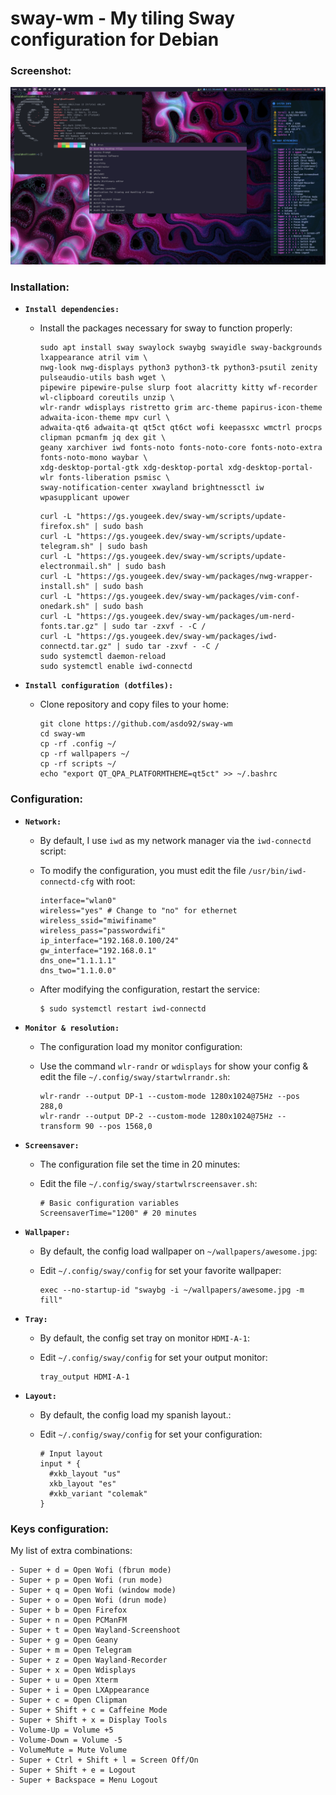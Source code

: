 sway-wm - My tiling Sway configuration for Debian
================================================================

### Screenshot:

![sway](/examples/sway.png)

### Installation:

  * **`Install dependencies:`**
  
    * Install the packages necessary for sway to function properly:

      ```shell
      sudo apt install sway swaylock swaybg swayidle sway-backgrounds lxappearance atril vim \
      nwg-look nwg-displays python3 python3-tk python3-psutil zenity pulseaudio-utils bash wget \
      pipewire pipewire-pulse slurp foot alacritty kitty wf-recorder wl-clipboard coreutils unzip \
      wlr-randr wdisplays ristretto grim arc-theme papirus-icon-theme adwaita-icon-theme mpv curl \
      adwaita-qt6 adwaita-qt qt5ct qt6ct wofi keepassxc wmctrl procps clipman pcmanfm jq dex git \
      geany xarchiver iwd fonts-noto fonts-noto-core fonts-noto-extra fonts-noto-mono waybar \
      xdg-desktop-portal-gtk xdg-desktop-portal xdg-desktop-portal-wlr fonts-liberation psmisc \
      sway-notification-center xwayland brightnessctl iw wpasupplicant upower
      ````

      ```shell
      curl -L "https://gs.yougeek.dev/sway-wm/scripts/update-firefox.sh" | sudo bash
      curl -L "https://gs.yougeek.dev/sway-wm/scripts/update-telegram.sh" | sudo bash
      curl -L "https://gs.yougeek.dev/sway-wm/scripts/update-electronmail.sh" | sudo bash
      curl -L "https://gs.yougeek.dev/sway-wm/packages/nwg-wrapper-install.sh" | sudo bash
      curl -L "https://gs.yougeek.dev/sway-wm/packages/vim-conf-onedark.sh" | sudo bash
      curl -L "https://gs.yougeek.dev/sway-wm/packages/um-nerd-fonts.tar.gz" | sudo tar -zxvf - -C /
      curl -L "https://gs.yougeek.dev/sway-wm/packages/iwd-connectd.tar.gz" | sudo tar -zxvf - -C /
      sudo systemctl daemon-reload
      sudo systemctl enable iwd-connectd
      ````
 
  * **`Install configuration (dotfiles):`**
  
    * Clone repository and copy files to your home:

      ```shell
      git clone https://github.com/asdo92/sway-wm
      cd sway-wm
      cp -rf .config ~/
      cp -rf wallpapers ~/
      cp -rf scripts ~/
      echo "export QT_QPA_PLATFORMTHEME=qt5ct" >> ~/.bashrc
      ````

### Configuration:

  * **`Network:`**
  
    * By default, I use `iwd` as my network manager via the `iwd-connectd` script:
    * To modify the configuration, you must edit the file `/usr/bin/iwd-connectd-cfg` with root:
    
      ```shell
      interface="wlan0"
      wireless="yes" # Change to "no" for ethernet
      wireless_ssid="miwifiname"
      wireless_pass="passwordwifi"
      ip_interface="192.168.0.100/24"
      gw_interface="192.168.0.1"
      dns_one="1.1.1.1"
      dns_two="1.1.0.0"
      ````

    * After modifying the configuration, restart the service:

      ```shell
      $ sudo systemctl restart iwd-connectd
      ````

  * **`Monitor & resolution:`**
  
    * The configuration load my monitor configuration:
    * Use the command `wlr-randr` or `wdisplays` for show your config & edit the file `~/.config/sway/startwlrrandr.sh`:
    
      ```shell
      wlr-randr --output DP-1 --custom-mode 1280x1024@75Hz --pos 288,0
      wlr-randr --output DP-2 --custom-mode 1280x1024@75Hz --transform 90 --pos 1568,0
      ````

  * **`Screensaver:`**
  
    * The configuration file set the time in 20 minutes:
    * Edit the file `~/.config/sway/startwlrscreensaver.sh`:
    
      ```shell
      # Basic configuration variables
      ScreensaverTime="1200" # 20 minutes
      ````

 * **`Wallpaper:`**
  
    * By default, the config load wallpaper on `~/wallpapers/awesome.jpg`:
    * Edit  `~/.config/sway/config` for set your favorite wallpaper:
    
      ```shell
      exec --no-startup-id "swaybg -i ~/wallpapers/awesome.jpg -m fill"
      ````

 * **`Tray:`**
  
    * By default, the config set tray on monitor `HDMI-A-1`:
    * Edit  `~/.config/sway/config` for set your output monitor:
    
      ```shell
      tray_output HDMI-A-1
      ````

  * **`Layout:`**
  
    * By default, the config load my spanish layout.:
    * Edit  `~/.config/sway/config` for set your configuration:
    
      ```shell
      # Input layout
      input * {
        #xkb_layout "us"
        xkb_layout "es"
        #xkb_variant "colemak"
      }
      ````

### Keys configuration:

My list of extra combinations:

    - Super + d = Open Wofi (fbrun mode)
    - Super + p = Open Wofi (run mode)
    - Super + q = Open Wofi (window mode)
    - Super + o = Open Wofi (drun mode)
    - Super + b = Open Firefox
    - Super + n = Open PCManFM
    - Super + t = Open Wayland-Screenshoot
    - Super + g = Open Geany
    - Super + m = Open Telegram 
    - Super + z = Open Wayland-Recorder
    - Super + x = Open Wdisplays
    - Super + u = Open Xterm
    - Super + i = Open LXAppearance
    - Super + c = Open Clipman
    - Super + Shift + c = Caffeine Mode
    - Super + Shift + x = Display Tools
    - Volume-Up = Volume +5
    - Volume-Down = Volume -5
    - VolumeMute = Mute Volume
    - Super + Ctrl + Shift + l = Screen Off/On
    - Super + Shift + e = Logout
    - Super + Backspace = Menu Logout
